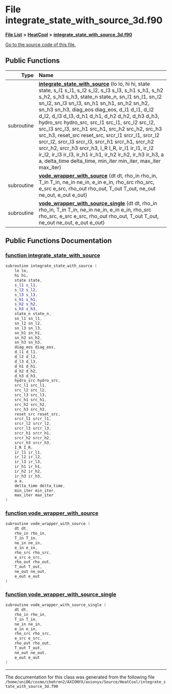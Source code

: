 
# File integrate\_state\_with\_source\_3d.f90


[**File List**](files.md) **>** [**HeatCool**](dir_8c890215953ac09098af8cb94c8b9fc0.md) **>** [**integrate\_state\_with\_source\_3d.f90**](integrate__state__with__source__3d_8f90.md)

[Go to the source code of this file.](integrate__state__with__source__3d_8f90_source.md)


















## Public Functions

| Type | Name |
| ---: | :--- |
|  subroutine | [**integrate\_state\_with\_source**](integrate__state__with__source__3d_8f90.md#function-integrate-state-with-source) (lo lo, hi hi, state state, s\_l1 s\_l1, s\_l2 s\_l2, s\_l3 s\_l3, s\_h1 s\_h1, s\_h2 s\_h2, s\_h3 s\_h3, state\_n state\_n, sn\_l1 sn\_l1, sn\_l2 sn\_l2, sn\_l3 sn\_l3, sn\_h1 sn\_h1, sn\_h2 sn\_h2, sn\_h3 sn\_h3, diag\_eos diag\_eos, d\_l1 d\_l1, d\_l2 d\_l2, d\_l3 d\_l3, d\_h1 d\_h1, d\_h2 d\_h2, d\_h3 d\_h3, hydro\_src hydro\_src, src\_l1 src\_l1, src\_l2 src\_l2, src\_l3 src\_l3, src\_h1 src\_h1, src\_h2 src\_h2, src\_h3 src\_h3, reset\_src reset\_src, srcr\_l1 srcr\_l1, srcr\_l2 srcr\_l2, srcr\_l3 srcr\_l3, srcr\_h1 srcr\_h1, srcr\_h2 srcr\_h2, srcr\_h3 srcr\_h3, I\_R I\_R, ir\_l1 ir\_l1, ir\_l2 ir\_l2, ir\_l3 ir\_l3, ir\_h1 ir\_h1, ir\_h2 ir\_h2, ir\_h3 ir\_h3, a a, delta\_time delta\_time, min\_iter min\_iter, max\_iter max\_iter) <br> |
|  subroutine | [**vode\_wrapper\_with\_source**](integrate__state__with__source__3d_8f90.md#function-vode-wrapper-with-source) (dt dt, rho\_in rho\_in, T\_in T\_in, ne\_in ne\_in, e\_in e\_in, rho\_src rho\_src, e\_src e\_src, rho\_out rho\_out, T\_out T\_out, ne\_out ne\_out, e\_out e\_out) <br> |
|  subroutine | [**vode\_wrapper\_with\_source\_single**](integrate__state__with__source__3d_8f90.md#function-vode-wrapper-with-source-single) (dt dt, rho\_in rho\_in, T\_in T\_in, ne\_in ne\_in, e\_in e\_in, rho\_src rho\_src, e\_src e\_src, rho\_out rho\_out, T\_out T\_out, ne\_out ne\_out, e\_out e\_out) <br> |








## Public Functions Documentation


### <a href="#function-integrate-state-with-source" id="function-integrate-state-with-source">function integrate\_state\_with\_source </a>


```cpp
subroutine integrate_state_with_source (
    lo lo,
    hi hi,
    state state,
    s_l1 s_l1,
    s_l2 s_l2,
    s_l3 s_l3,
    s_h1 s_h1,
    s_h2 s_h2,
    s_h3 s_h3,
    state_n state_n,
    sn_l1 sn_l1,
    sn_l2 sn_l2,
    sn_l3 sn_l3,
    sn_h1 sn_h1,
    sn_h2 sn_h2,
    sn_h3 sn_h3,
    diag_eos diag_eos,
    d_l1 d_l1,
    d_l2 d_l2,
    d_l3 d_l3,
    d_h1 d_h1,
    d_h2 d_h2,
    d_h3 d_h3,
    hydro_src hydro_src,
    src_l1 src_l1,
    src_l2 src_l2,
    src_l3 src_l3,
    src_h1 src_h1,
    src_h2 src_h2,
    src_h3 src_h3,
    reset_src reset_src,
    srcr_l1 srcr_l1,
    srcr_l2 srcr_l2,
    srcr_l3 srcr_l3,
    srcr_h1 srcr_h1,
    srcr_h2 srcr_h2,
    srcr_h3 srcr_h3,
    I_R I_R,
    ir_l1 ir_l1,
    ir_l2 ir_l2,
    ir_l3 ir_l3,
    ir_h1 ir_h1,
    ir_h2 ir_h2,
    ir_h3 ir_h3,
    a a,
    delta_time delta_time,
    min_iter min_iter,
    max_iter max_iter
) 
```



### <a href="#function-vode-wrapper-with-source" id="function-vode-wrapper-with-source">function vode\_wrapper\_with\_source </a>


```cpp
subroutine vode_wrapper_with_source (
    dt dt,
    rho_in rho_in,
    T_in T_in,
    ne_in ne_in,
    e_in e_in,
    rho_src rho_src,
    e_src e_src,
    rho_out rho_out,
    T_out T_out,
    ne_out ne_out,
    e_out e_out
) 
```



### <a href="#function-vode-wrapper-with-source-single" id="function-vode-wrapper-with-source-single">function vode\_wrapper\_with\_source\_single </a>


```cpp
subroutine vode_wrapper_with_source_single (
    dt dt,
    rho_in rho_in,
    T_in T_in,
    ne_in ne_in,
    e_in e_in,
    rho_src rho_src,
    e_src e_src,
    rho_out rho_out,
    T_out T_out,
    ne_out ne_out,
    e_out e_out
) 
```



------------------------------
The documentation for this class was generated from the following file `/home/uni06/cosmo/cbehren2/AXIONYX/axionyx/Source/HeatCool/integrate_state_with_source_3d.f90`